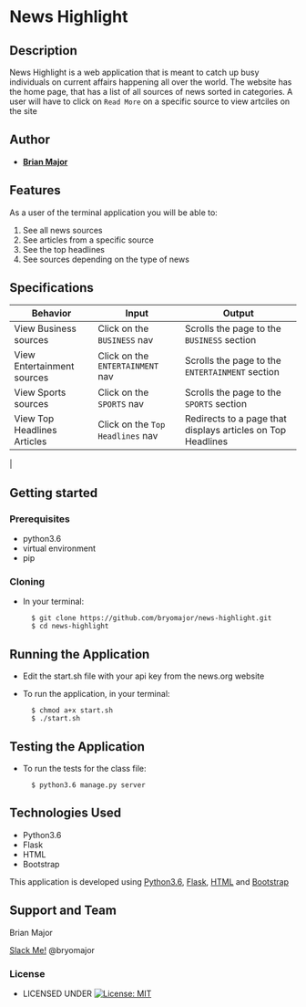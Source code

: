 # News Highlight


## Description
News Highlight is a web application that is meant to catch up busy individuals on current affairs happening all over the world.
The website has the home page, that has a list of all sources of news sorted in categories.
A user will have to click on `Read More` on a specific source to view artciles on the site


## Author


* [**Brian Major**](https://github.com/bryomajor)

## Features


As a user of the terminal application you will be able to:

1. See all news sources
2. See articles from a specific source
3. See the top headlines
4. See sources depending on the type of news

## Specifications
| Behavior            | Input                         | Output                        | 
| ------------------- | ----------------------------- | ----------------------------- |
| View Business sources | Click on the `BUSINESS` nav | Scrolls the page to the `BUSINESS` section |
| View Entertainment sources | Click on the `ENTERTAINMENT` nav | Scrolls the page to the `ENTERTAINMENT` section |
| View Sports sources | Click on the `SPORTS` nav | Scrolls the page to the `SPORTS` section |
| View Top Headlines Articles | Click on the `Top Headlines` nav | Redirects to a page that displays articles on Top Headlines |
|



## Getting started
### Prerequisites
* python3.6
* virtual environment
* pip

### Cloning
* In your terminal:
        
        $ git clone https://github.com/bryomajor/news-highlight.git
        $ cd news-highlight

## Running the Application
* Edit the start.sh file with your api key from the news.org website
* To run the application, in your terminal:

        $ chmod a+x start.sh
        $ ./start.sh
        
## Testing the Application
* To run the tests for the class file:

        $ python3.6 manage.py server
        
## Technologies Used
* Python3.6
* Flask
* HTML
* Bootstrap

This application is developed using [Python3.6](https://www.python.org/doc/), [Flask](http://flask.palletsprojects.com/en/1.1.x/), [HTML](https://getbootstrap.com/) and [Bootstrap](https://getbootstrap.com/)


## Support and Team
Brian Major


[Slack Me!](https://slack.com/intl/en-ke/)  @bryomajor


### License

* LICENSED UNDER  [![License: MIT](https://img.shields.io/badge/License-MIT-yellow.svg)](license/MIT)